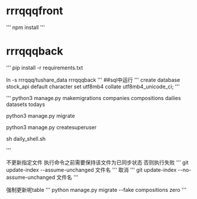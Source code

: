 # rrrqqqfront

'''
npm install
'''


# rrrqqqback


'''
pip install -r requirements.txt

ln -s rrrqqq/tushare_data rrrqqqback
'''
##sql中运行
'''
create database stock_api default character set utf8mb4 collate utf8mb4_unicode_ci;
'''

'''
python3 manage.py makemigrations companies compositions dailies datasets todays

python3 manage.py migrate

python3 manage.py createsuperuser

sh daily_shell.sh

'''


不更新指定文件
执行命令之前需要保持该文件为已同步状态 否则执行失败
'''
git update-index --assume-unchanged 文件名
'''
取消
'''
git update-index --no-assume-unchanged 文件名
'''


强制更新呢table
'''
python manage.py migrate --fake compositions zero
'''